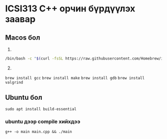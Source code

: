 # ICSI313 C++ орчин бүрдүүлэх заавар

## Macos бол

1. 

```bash
/bin/bash -c "$(curl -fsSL https://raw.githubusercontent.com/Homebrew/install/HEAD/install.sh)"
```
2.
`brew install gcc`
`brew install make`
`brew install gdb`
`brew install valgrind`

## Ubuntu бол
`sudo apt install build-essential`

### ubuntu дээр compile хийхдээ

`g++ -o main main.cpp && ./main`
